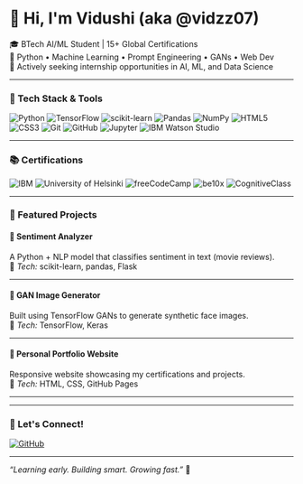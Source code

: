 
# 👋 Hi, I'm Vidushi (aka @vidzz07)

🎓 BTech AI/ML Student | 15+ Global Certifications  
🧠 Python • Machine Learning • Prompt Engineering • GANs • Web Dev  
💼 Actively seeking internship opportunities in AI, ML, and Data Science

---

### 🧠 Tech Stack & Tools  
![Python](https://img.shields.io/badge/Python-3776AB?style=for-the-badge&logo=python&logoColor=white)
![TensorFlow](https://img.shields.io/badge/TensorFlow-FF6F00?style=for-the-badge&logo=tensorflow&logoColor=white)
![scikit-learn](https://img.shields.io/badge/scikit--learn-F7931E?style=for-the-badge&logo=scikit-learn&logoColor=white)
![Pandas](https://img.shields.io/badge/Pandas-150458?style=for-the-badge&logo=pandas&logoColor=white)
![NumPy](https://img.shields.io/badge/NumPy-013243?style=for-the-badge&logo=numpy&logoColor=white)
![HTML5](https://img.shields.io/badge/HTML5-E34F26?style=for-the-badge&logo=html5&logoColor=white)
![CSS3](https://img.shields.io/badge/CSS3-1572B6?style=for-the-badge&logo=css3&logoColor=white)
![Git](https://img.shields.io/badge/Git-F05032?style=for-the-badge&logo=git&logoColor=white)
![GitHub](https://img.shields.io/badge/GitHub-181717?style=for-the-badge&logo=github&logoColor=white)
![Jupyter](https://img.shields.io/badge/Jupyter-F37626?style=for-the-badge&logo=jupyter&logoColor=white)
![IBM Watson Studio](https://img.shields.io/badge/IBM%20Watson%20Studio-052FAD?style=for-the-badge&logo=ibm&logoColor=white)

---

### 📚 Certifications
![IBM](https://img.shields.io/badge/IBM%20Certified-blue?style=for-the-badge&logo=ibm&logoColor=white)
![University of Helsinki](https://img.shields.io/badge/Elements%20of%20AI-Helsinki-green?style=for-the-badge)
![freeCodeCamp](https://img.shields.io/badge/freeCodeCamp-Certified-brightgreen?style=for-the-badge&logo=freecodecamp)
![be10x](https://img.shields.io/badge/be10x-AI%20Tools-purple?style=for-the-badge)
![CognitiveClass](https://img.shields.io/badge/CognitiveClass-Python-orange?style=for-the-badge)

---

### 🚀 Featured Projects

#### 🎯 Sentiment Analyzer  
A Python + NLP model that classifies sentiment in text (movie reviews).  
🔧 *Tech:* scikit-learn, pandas, Flask  

---

#### 🎨 GAN Image Generator  
Built using TensorFlow GANs to generate synthetic face images.  
🔧 *Tech:* TensorFlow, Keras  

---

#### 💼 Personal Portfolio Website  
Responsive website showcasing my certifications and projects.  
🔧 *Tech:* HTML, CSS, GitHub Pages  

---


---

### 🔗 Let's Connect!
[![GitHub](https://img.shields.io/badge/GitHub-black?style=for-the-badge&logo=github)](https://github.com/vidzz07)

---

*“Learning early. Building smart. Growing fast.”* 🚀

